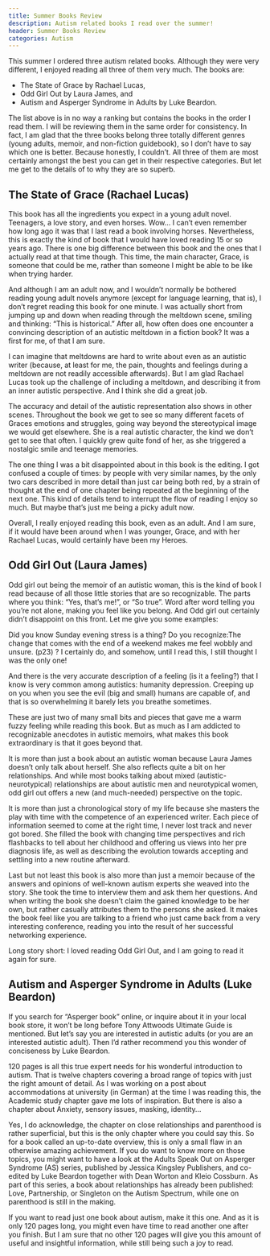 ```yaml
---
title: Summer Books Review
description: Autism related books I read over the summer!
header: Summer Books Review
categories: Autism
---
```



This summer I ordered three autism related books. Although they were very different, I enjoyed reading all three of them very much. The books are:

- The State of Grace by Rachael Lucas,
- Odd Girl Out by Laura James, and
- Autism and Asperger Syndrome in Adults by Luke Beardon.

The list above is in no way a ranking but contains the books in the order I read them. I will be reviewing them in the same order for consistency. In fact, I am glad that the three books belong three totally different genres (young adults, memoir, and non-fiction guidebook), so I don’t have to say which one is better. Because honestly, I couldn’t. All three of them are most certainly amongst the best you can get in their respective categories. But let me get to the details of to why they are so superb.

## The State of Grace (Rachael Lucas)

This book has all the ingredients you expect in a young adult novel. Teenagers, a love story, and even horses. Wow… I can’t even remember how long ago it was that I last read a book involving horses. Nevertheless, this is exactly the kind of book that I would have loved reading 15 or so years ago. There is one big difference between this book and the ones that I actually read at that time though. This time, the main character, Grace, is someone that could be me, rather than someone I might be able to be like when trying harder.

And although I am an adult now, and I wouldn’t normally be bothered reading young adult novels anymore (except for language learning, that is), I don’t regret reading this book for one minute. I was actually short from jumping up and down when reading through the meltdown scene, smiling and thinking: “This is historical.” After all, how often does one encounter a convincing description of an autistic meltdown in a fiction book? It was a first for me, of that I am sure.

I can imagine that meltdowns are hard to write about even as an autistic writer (because, at least for me, the pain, thoughts and feelings during a meltdown are not readily accessible afterwards). But I am glad Rachael Lucas took up the challenge of including a meltdown, and describing it from an inner autistic perspective. And I think she did a great job.

The accuracy and detail of the autistic representation also shows in other scenes. Throughout the book we get to see so many different facets of Graces emotions and struggles, going way beyond the stereotypical image we would get elsewhere. She is a real autistic character, the kind we don’t get to see that often. I quickly grew quite fond of her, as she triggered a nostalgic smile and teenage memories.

The one thing I was a bit disappointed about in this book is the editing. I got confused a couple of times: by people with very similar names, by the only two cars described in more detail than just car being both red, by a strain of thought at the end of one chapter being repeated at the beginning of the next one. This kind of details tend to interrupt the flow of reading I enjoy so much. But maybe that’s just me being a picky adult now.

Overall, I really enjoyed reading this book, even as an adult. And I am sure, if it would have been around when I was younger, Grace, and with her Rachael Lucas, would certainly have been my Heroes.

## Odd Girl Out (Laura James)

Odd girl out being the memoir of an autistic woman, this is the kind of book I read because of all those little stories that are so recognizable. The parts where you think: “Yes, that’s me!”, or “So true”. Word after word telling you you’re not alone, making you feel like you belong. And Odd girl out certainly didn’t disappoint on this front. Let me give you some examples:

Did you know Sunday evening stress is a thing? Do you recognize:The change that comes with the end of a weekend makes me feel wobbly and unsure. (p23) ?  I certainly do, and somehow, until I read this, I still thought I was the only one!

And there is the very accurate description of a feeling (is it a feeling?) that  I know is very common among autistics: humanity depression. Creeping up on you when you see the evil (big and small) humans are capable of, and that is so overwhelming it barely lets you breathe sometimes.

These are just two of many small bits and pieces that gave me a warm fuzzy feeling while reading this book. But as much as I am addicted to recognizable anecdotes in autistic memoirs, what makes this book extraordinary is that it goes beyond that.

It is more than just a book about an autistic woman because Laura James doesn’t only talk about herself. She also reflects quite a bit on her relationships. And while most books talking about mixed (autistic-neurotypical) relationships are about autistic men and neurotypical women, odd girl out offers a new (and much-needed) perspective on the topic.

It is more than just a chronological story of my life because she masters the play with time with the competence of an experienced writer. Each piece of information seemed to come at the right time, I never lost track and never got bored. She filled the book with changing time perspectives and rich flashbacks to tell about her childhood and offering us views into her pre diagnosis life, as well as describing the evolution towards accepting and settling into a new routine afterward.

Last but not least this book is also more than just a memoir because of the answers and opinions of well-known autism experts she weaved into the story. She took the time to interview them and ask them her questions. And when writing the book she doesn’t claim the gained knowledge to be her own, but rather casually attributes them to the persons she asked. It makes the book feel like you are talking to a friend who just came back from a very interesting conference, reading you into the result of her successful networking experience.

Long story short: I loved reading Odd Girl Out, and I am going to read it again for sure.

## Autism and Asperger Syndrome in Adults (Luke Beardon)

If you search for “Asperger book” online, or inquire about it in your local book store, it won’t be long before Tony Attwoods Ultimate Guide is mentioned. But let’s say you are interested in autistic adults (or you are an interested autistic adult). Then I’d rather recommend you this wonder of conciseness by Luke Beardon.

120 pages is all this true expert needs for his wonderful introduction to autism. That is twelve chapters covering a broad range of topics with just the right amount of detail. As I was working on a post about accommodations at university (in German) at the time I was reading this, the Academic study chapter gave me lots of inspiration. But there is also a chapter about Anxiety, sensory issues, masking, identity…

Yes, I do acknowledge, the chapter on close relationships and parenthood is rather superficial, but this is the only chapter where you could say this. So for a book called an up-to-date overview, this is only a small flaw in an otherwise amazing achievement. If you do want to know more on those topics, you might want to have a look at the Adults Speak Out on Asperger Syndrome (AS) series, published by Jessica Kingsley Publishers, and co-edited by Luke Beardon together with Dean Worton and Kleio Cossburn. As part of this series, a book about relationships has already been published: Love, Partnership, or Singleton on the Autism Spectrum, while one on parenthood is still in the making.

If you want to read just one book about autism, make it this one. And as it is only 120 pages long, you might even have time to read another one after you finish. But I am sure that no other 120 pages will give you this amount of useful and insightful information, while still being such a joy to read.
